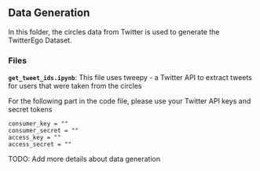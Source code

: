 ## Data Generation

In this folder, the circles data from Twitter is used to generate the TwitterEgo Dataset.

### Files

**`get_tweet_ids.ipynb`**: This file uses tweepy - a Twitter API to extract tweets for users that were taken from the circles

For the following part in the code file, please use your Twitter API keys and secret tokens
```
consumer_key = ""
consumer_secret = ""
access_key = ""
access_secret = ""
```

TODO: Add more details about data generation
